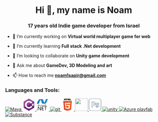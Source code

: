 <h1 align="center">Hi 👋, my name is Noam</h1>
<h3 align="center">17 years old Indie game developer from Israel</h3>

- 🔭 I’m currently working on **Virtual world multiplayer game for web**

- 🌱 I’m currently learning **Full stack .Net development**

- 👯 I’m looking to collaborate on **Unity game development**

- 💬 Ask me about **GameDev, 3D Modeling and art**

- 📫 How to reach me **noam1sapir@gmail.com**


<h3 align="left">Languages and Tools:</h3>
<p align="left"> <a href="https://autodesk.com/maya/" target="_blank"> <img src="https://i.pinimg.com/originals/4a/bf/51/4abf5146283e1609eeeae16335666564.png" alt="Maya" width="40" height="40"/> </a> <a href="https://www.w3schools.com/cs/" target="_blank"> <img src="https://raw.githubusercontent.com/devicons/devicon/master/icons/csharp/csharp-original.svg" alt="csharp" width="40" height="40"/> </a> <a href="https://dotnet.microsoft.com/" target="_blank"> <img src="https://raw.githubusercontent.com/devicons/devicon/master/icons/dot-net/dot-net-original-wordmark.svg" alt="dotnet" width="40" height="40"/> </a> <a href="https://git-scm.com/" target="_blank"> <img src="https://www.vectorlogo.zone/logos/git-scm/git-scm-icon.svg" alt="git" width="40" height="40"/> </a> <a href="https://www.w3.org/html/" target="_blank"> <img src="https://raw.githubusercontent.com/devicons/devicon/master/icons/html5/html5-original-wordmark.svg" alt="html5" width="40" height="40"/> </a> <a href="https://ubuntu.com" target="_blank"> <img src="https://assets.ubuntu.com/v1/29985a98-ubuntu-logo32.png" width="40" height="40"/> </a> <a href="https://www.photoshop.com/en" target="_blank"> <img src="https://raw.githubusercontent.com/devicons/devicon/master/icons/photoshop/photoshop-line.svg" alt="photoshop" width="40" height="40"/> </a> <a href="https://unity.com/" target="_blank"> <img src="https://www.vectorlogo.zone/logos/unity3d/unity3d-icon.svg" alt="unity" width="40" height="40"/> </a> <a href="https://playfab.com/" target="_blank"> <img src="https://api.nuget.org/v3-flatcontainer/playfaballsdk/1.86.201218/icon" alt="Azure playfab" width="40" height="40"/> </a> <a href="https://substance3d.com/" target="_blank"> <img src="https://encrypted-tbn0.gstatic.com/images?q=tbn:ANd9GcTN16wJSlUdRRhV9q73Oc8aJD-wUjLMc0k0CQ&usqp=CAU" alt="Substance" width="40" height="40"/> </a> </p>
